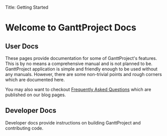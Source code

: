 Title: Getting Started

# Welcome to GanttProject Docs

## User Docs

These pages provide documentation for some of GanttProject's features. This is by no means
a comprehensive manual and is not planned to be. GanttProject application is simple and friendly
enough to be used without any manuals. However, there are some non-trivial points and rough corners
which are documented here.

You may also want to checkout [Frequently Asked Questions](http://ganttproject.blogspot.com/search/label/faq)
which are published on our blog pages.

## Developer Docs

Developer docs provide instructions on building GanttProject and contributing code.
